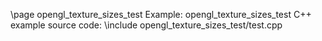 \page opengl_texture_sizes_test Example: opengl_texture_sizes_test
C++ example source code:
\include opengl_texture_sizes_test/test.cpp
